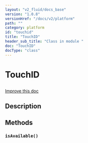 ```yaml
---
layout: "v2_fluid/docs_base"
version: "1.0.8"
versionHref: "/docs/v2/platform"
path: ""
category: platform
id: "touchid"
title: "TouchID"
header_sub_title: "Class in module "
doc: "TouchID"
docType: "class"
---
```









<h1 class="api-title">


TouchID






</h1>

<a class="improve-v2-docs" href='http://github.com/driftyco/ionic/edit/2.0/src/plugins/touchid.ts#L0'>
Improve this doc
</a>






<!-- description -->
<h2>Description</h2>


<!-- @usage tag -->


<!-- @property tags -->


<!-- methods on the class -->

<h2>Methods</h2>

<div id="isAvailable"></div>

<h3>
<code>isAvailable()</code>


</h3>










<!-- related link --><!-- end content block -->


<!-- end body block -->
